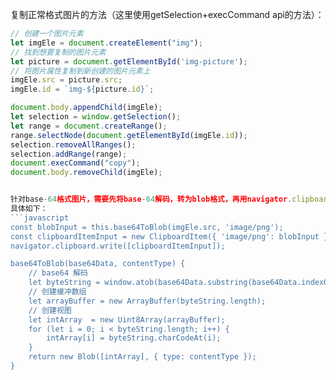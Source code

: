 复制正常格式图片的方法（这里使用getSelection+execCommand api的方法）：
```javascript
// 创建一个图片元素
let imgEle = document.createElement("img");
// 找到想要复制的图片元素
let picture = document.getElementById('img-picture');
// 将图片属性复制到新创建的图片元素上
imgEle.src = picture.src;
imgEle.id = `img-${picture.id}`;

document.body.appendChild(imgEle);
let selection = window.getSelection();
let range = document.createRange();
range.selectNode(document.getElementById(imgEle.id));
selection.removeAllRanges();
selection.addRange(range);
document.execCommand("copy");
document.body.removeChild(imgEle);


针对base-64格式图片，需要先将base-64解码，转为blob格式，再用navigator.clipboard方法
具体如下：
```javascript
const blobInput = this.base64ToBlob(imgEle.src, 'image/png');
const clipboardItemInput = new ClipboardItem({ 'image/png': blobInput });
navigator.clipboard.write([clipboardItemInput]);

base64ToBlob(base64Data, contentType) {
    // base64 解码
    let byteString = window.atob(base64Data.substring(base64Data.indexOf(',') + 1));
    // 创建缓冲数组
    let arrayBuffer = new ArrayBuffer(byteString.length);
    // 创建视图
    let intArray  = new Uint8Array(arrayBuffer);
    for (let i = 0; i < byteString.length; i++) {
        intArray[i] = byteString.charCodeAt(i);
    }
    return new Blob([intArray], { type: contentType });
}
